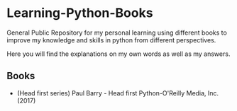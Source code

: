 # Learning-Python-Books

General Public Repository for my personal learning using different books to improve my knowledge and skills in python from different perspectives. 

Here you will find the explanations on my own words as well as my answers.

## Books
* (Head first series) Paul Barry - Head first Python-O'Reilly Media, Inc. (2017)
